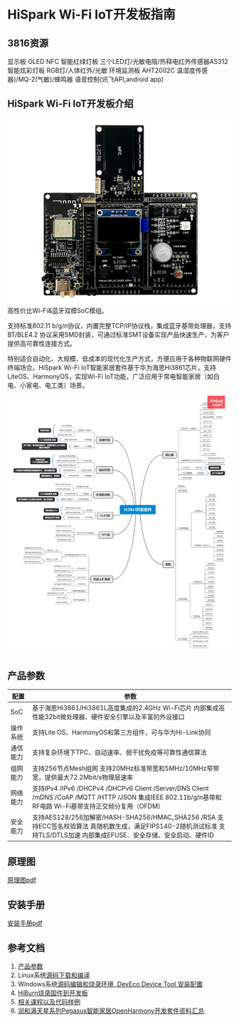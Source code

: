 # HiSpark Wi-Fi IoT开发板指南

## 3816资源
显示板 OLED
NFC 
智能红绿灯板 三个LED灯/光敏电阻/热释电红外传感器AS312
智能炫彩灯板 RGB灯/人体红外/光敏
环境监测板   AHT20(I2C 温湿度传感器)/MQ-2(气敏)/蜂鸣器
语音控制(讯飞API,android app)

## HiSpark Wi-Fi IoT开发板介绍 

![未标题32-1.png](pictures/6374683506967004193062037.png)
高性价比Wi-Fi&蓝牙双模SoC模组。

支持标准802.11 b/g/n协议，内置完整TCP/IP协议栈，集成蓝牙基带处理器，支持BT/BLE4.2 协议采用SMD封装，可通过标准SMT设备实现产品快速生产，为客户提供高可靠性连接方式。

特别适合自动化、大规模、低成本的现代化生产方式，方便应用于各种物联网硬件终端场合。HiSpark Wi-Fi IoT智能家居套件基于华为海思Hi3861芯片，支持LiteOS、HarmonyOS，实现Wi-Fi IoT功能，广泛应用于常电智能家居（如白电、小家电、电工类）场景。

![HiSpark_WiFi_IoT_DevKits_Hardware_Quick_Reference](pictures/HiSpark_WiFi_IoT_DevKits_Hardware_Quick_Reference.png)





## 产品参数

| 配置     | 参数                                                         |
| -------- | ------------------------------------------------------------ |
| SoC      | 基于海思Hi3861/Hi3861L高度集成的2.4GHz Wi-Fi芯片 内部集成高性能32bit微处理器、硬件安全引擎以及丰富的外设接口 |
| 操作系统 | 支持Lite OS、HarmonyOS和第三方组件，可与华为Hi-Link协同      |
| 通信能力 | 支持复杂环境下TPC、自动速率、弱干扰免疫等可靠性通信算法      |
| 组网能力 | 支持256节点Mesh组网 支持20MHz标准带宽和5MHz/10MHz窄带宽，提供最大72.2Mbit/s物理层速率 |
| 网络能力 | 支持IPv4 /IPv6 /DHCPv4 /DHCPv6 Client /Server/DNS Client /mDNS /CoAP /MQTT /HTTP /JSON 集成IEEE 802.11b/g/n基带和RF电路 Wi-Fi基带支持正交频分复用（OFDM） |
| 安全能力 | 支持AES128/256加解密/HASH-SHA256/HMAC_SHA256 /RSA 支持ECC签名校验算法 真随机数生成，满足FIPS140-2随机测试标准 支持TLS/DTLS加速 内部集成EFUSE、安全存储、安全启动、硬件ID |



## 原理图

[原理图pdf](原理图)

## 安装手册

[安装手册pdf](InstallationGuide/Pegasus智能家居安装指导手册.pdf)

## 参考文档

1. [产品参数](#产品参数)
2. Linux系统[源码下载和编译](https://gitee.com/hihope_iot/docs/blob/master/HiSpark_WiFi_IoT/Software/OpenHarmony%E8%BD%BB%E9%87%8F%E5%9E%8B%E8%AE%BE%E5%A4%87%E5%BC%80%E5%8F%91%E5%85%A5%E9%97%A8.pdf)
3. Windows系统[源码编辑和烧录环境, DevEco Device Tool 安装配置](https://gitee.com/hihope_iot/docs/blob/master/HiSpark_WiFi_IoT/Software/DevEco_Device_Tool_install.md)
4. [HiBurn烧录固件到开发板](https://gitee.com/hihope_iot/docs/blob/master/HiSpark_WiFi_IoT/Software/Use_HiBurn_download_firmware.md)
5. [相关课程以及代码样例](https://gitee.com/hihopeorg/HarmonyOS-IoT-Application-Development)
6. [润和满天星系列Pegasus智能家居OpenHarmony开发套件资料汇总](https://gitee.com/hihope_iot/HiHope_Pegasus_Doc)
